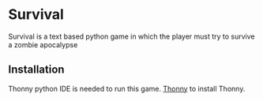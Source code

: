 # Survival

Survival is a text based python game in which the player must try to survive a zombie apocalypse

## Installation 

Thonny python IDE is needed to run this game. [Thonny](https://thonny.org) to install Thonny. 

